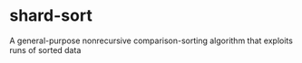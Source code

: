 # shard-sort
 A general-purpose nonrecursive comparison-sorting algorithm that exploits runs of sorted data
